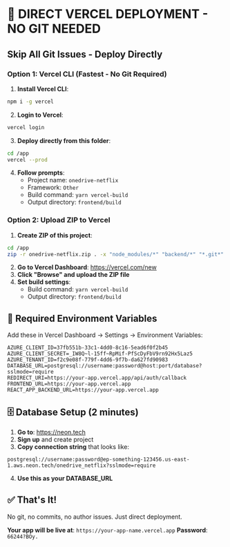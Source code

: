 # 🚀 DIRECT VERCEL DEPLOYMENT - NO GIT NEEDED

## Skip All Git Issues - Deploy Directly

### Option 1: Vercel CLI (Fastest - No Git Required)

1. **Install Vercel CLI**:
```bash
npm i -g vercel
```

2. **Login to Vercel**:
```bash
vercel login
```

3. **Deploy directly from this folder**:
```bash
cd /app
vercel --prod
```

4. **Follow prompts**:
   - Project name: `onedrive-netflix`
   - Framework: `Other`
   - Build command: `yarn vercel-build`
   - Output directory: `frontend/build`

### Option 2: Upload ZIP to Vercel

1. **Create ZIP of this project**:
```bash
cd /app
zip -r onedrive-netflix.zip . -x "node_modules/*" "backend/*" "*.git*" "*.log"
```

2. **Go to Vercel Dashboard**: https://vercel.com/new
3. **Click "Browse" and upload the ZIP file**
4. **Set build settings**:
   - Build command: `yarn vercel-build`
   - Output directory: `frontend/build`

## 🔧 Required Environment Variables

Add these in Vercel Dashboard → Settings → Environment Variables:

```
AZURE_CLIENT_ID=37fb551b-33c1-4dd0-8c16-5ead6f0f2b45
AZURE_CLIENT_SECRET=_IW8Q~l-15ff~RpMif-PfScDyFbV9rn92Hx5Laz5
AZURE_TENANT_ID=f2c9e08f-779f-4dd6-9f7b-da627fd90983
DATABASE_URL=postgresql://username:password@host:port/database?sslmode=require
REDIRECT_URI=https://your-app.vercel.app/api/auth/callback
FRONTEND_URL=https://your-app.vercel.app
REACT_APP_BACKEND_URL=https://your-app.vercel.app
```

## 🗄️ Database Setup (2 minutes)

1. **Go to**: https://neon.tech
2. **Sign up** and create project
3. **Copy connection string** that looks like:
```
postgresql://username:password@ep-something-123456.us-east-1.aws.neon.tech/onedrive_netflix?sslmode=require
```
4. **Use this as your DATABASE_URL**

## ✅ That's It!

No git, no commits, no author issues. Just direct deployment.

**Your app will be live at**: `https://your-app-name.vercel.app`
**Password**: `66244?BOy.`